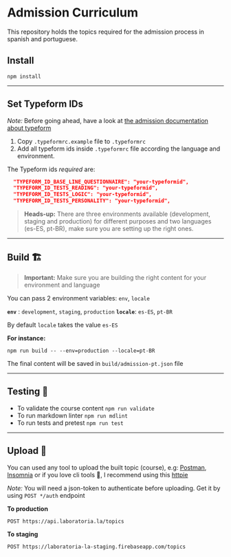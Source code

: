 # Admission Curriculum

This repository holds the topics required for the admission process in spanish and portuguese.

## Install

`npm install`

---
## Set Typeform IDs

_Note:_ Before going ahead, have a look at [the admission documentation about typeform](https://github.com/Laboratoria/admission.laboratoria.la#typeform)

1. Copy `.typeformrc.example` file to `.typeformrc`
2. Add all typeform ids inside `.typeformrc` file according the language and environment.

The Typeform ids _required_ are:

```json
  "TYPEFORM_ID_BASE_LINE_QUESTIONNAIRE": "your-typeformid",
  "TYPEFORM_ID_TESTS_READING": "your-typeformid",
  "TYPEFORM_ID_TESTS_LOGIC": "your-typeformid",
  "TYPEFORM_ID_TESTS_PERSONALITY": "your-typeformid",
```

> **Heads-up:** There are three environments available (development, staging and production) for different purposes and two languages (es-ES, pt-BR), make sure you are setting up the right ones.

---
## Build 🏗

> **Important:** Make sure you are building the right content for your environment and language

You can pass 2 environment variables: `env`, `locale`

**`env`** : `development`, `staging`, `production`
**`locale`**: `es-ES`, `pt-BR`

By default `locale` takes the value `es-ES`

**For instance:**

`npm run build -- --env=production --locale=pt-BR`

The final content will be saved in `build/admission-pt.json` file

---
## Testing 🧪

- To validate the course content `npm run validate`
- To run markdown linter `npm run mdlint`
- To run tests and pretest `npm run test`

---
## Upload 🚀

You can used any tool to upload the built topic (course), e.g: [Postman](https://www.postman.com/), [Insomnia](https://insomnia.rest/) or if you love cli tools 🤟, I recommend using this [httpie](https://httpie.io/)

_Note:_ You will need a json-token to authenticate before uploading. Get it by using `POST */auth` endpoint

__To production__

`POST https://api.laboratoria.la/topics`

__To staging__

`POST https://laboratoria-la-staging.firebaseapp.com/topics`

